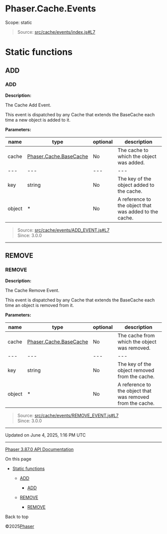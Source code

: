 # Phaser.Cache.Events

Scope:
static

> Source: [src/cache/events/index.js#L7](https://github.com/phaserjs/phaser/blob/v3.87.0/src/cache/events/index.js#L7)

# Static functions

## ADD

### ADD

**Description:**

The Cache Add Event.

This event is dispatched by any Cache that extends the BaseCache each time a new object is added to it.

**Parameters:**

| name | type | optional | description |
| --- | --- | --- | --- |
| cache | [Phaser.Cache.BaseCache](../class/cache-basecache.md) | No | The cache to which the object was added. |
| --- | --- | --- | --- |
| key | string | No | The key of the object added to the cache. |
| object | \* | No | A reference to the object that was added to the cache. |

> Source: [src/cache/events/ADD\_EVENT.js#L7](https://github.com/phaserjs/phaser/blob/v3.87.0/src/cache/events/ADD_EVENT.js#L7)  
> Since: 3.0.0

---

## REMOVE

### REMOVE

**Description:**

The Cache Remove Event.

This event is dispatched by any Cache that extends the BaseCache each time an object is removed from it.

**Parameters:**

| name | type | optional | description |
| --- | --- | --- | --- |
| cache | [Phaser.Cache.BaseCache](../class/cache-basecache.md) | No | The cache from which the object was removed. |
| --- | --- | --- | --- |
| key | string | No | The key of the object removed from the cache. |
| object | \* | No | A reference to the object that was removed from the cache. |

> Source: [src/cache/events/REMOVE\_EVENT.js#L7](https://github.com/phaserjs/phaser/blob/v3.87.0/src/cache/events/REMOVE_EVENT.js#L7)  
> Since: 3.0.0

---

Updated on June 4, 2025, 1:16 PM UTC

---

[Phaser 3.87.0 API Documentation](../../index.md)

On this page

* [Static functions](#static-functions)

  + [ADD](#add)

    - [ADD](#add-1)
  + [REMOVE](#remove)

    - [REMOVE](#remove-1)

Back to top

©2025[Phaser](https://docs.phaser.io)